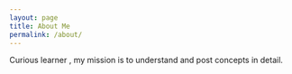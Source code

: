 ```yaml
---
layout: page
title: About Me
permalink: /about/
---
```


Curious learner , my mission is to understand and post concepts in detail.
